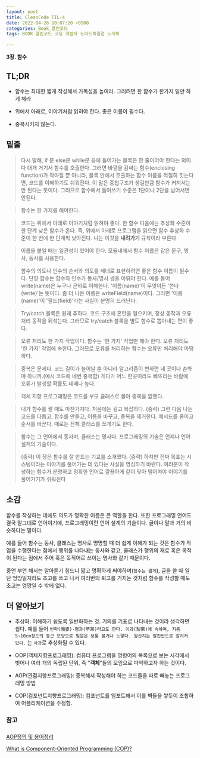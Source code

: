 ```yaml
---
layout: post
title: CleanCode TIL-4 
date: 2022-04-26 10:07:20 +0900
categories: Book_클린코드
tags: BOOK 클린코드 코딩 개발자 노마드북클럽 노개북

---
```


**3장. 함수**

## TL;DR 

- 함수는 최대한 짧게 작성해서 가독성을 높여라. 그러려면 한 함수가 한가지 일만 하게 해라
- 위에서 아래로, 이야기처럼 읽혀야 한다. 좋은 이름이 필수다.

- 중복시키지 않는다.



## 밑줄

> 다시 말해, if 문 else문 while문 등에 들어가는 블록은 한 줄이어야 한다는 의미다 대개 거기서 함수를 호출한다. 그러면 바깥을 감싸는 함수(enclosing function)가 작아질 뿐 아니라, 블록 안에서 호출하는 함수 이름을 적절히 짓는다면, 코드를 이해하기도 쉬워진다.
> 이 말은 중첩구조가 생길만큼 함수가 커져서는 안 된다는 뜻이다. 그러므로 함수에서 들여쓰기 수준은 1단이나 2단을 넘어서면 안된다.

> 함수는 한 가지를 해야한다.

> 코드는 위에서 아래로 이야기처럼 읽혀야 좋다. 한 함수 다음에는 추상화 수준이 한 단계 낮은 함수가 온다. 즉, 위에서 아래로 프로그램을 읽으면 함수 추상화 수준이 한 번에 한 단계씩 낮아진다. 나는 이것을 **내려가기** 규칙이라 부른다

> 이름을 붙일 때는 일관성이 있어야 한다. 모듈내에서 함수 이름은 같은 문구, 명사, 동사를 사용한다.

> 함수의 의도나 인수의 순서와 의도를 제대로 표현하려면 좋은 함수 이름이 필수다. 단항 함수는 함수와 인수가 동사/명사 쌍을 이뤄야 한다. 예를 들어 write(name)은 누구나 곧바로 이해한다. '이름(name)'이 무엇이든 '쓴다(write)'는 뜻이다. 좀 더 나은 이름은 writeField(name)이다. 그러면 '이름(name)'이 '필드(field)'라는 사실이 분명히 드러난다.

> Try/catch 블록은 원래 추하다. 코드 구조에 혼란을 일으키며, 정상 동작과 오류처리 동작을 뒤섞는다. 그러므로 try/catch 블록을 별도 함수로 뽑아내는 편이 좋다.

> 오류 처리도 한 가지 작업이다. 함수는 '한 가지' 작업만 해야 한다. 오류 처리도 '한 가지' 작업에 속한다. 그러므로 오류를 처리하는 함수는 오류만 처리해야 마땅하다.

> 중복은 문제다. 코드 길이가 늘어날 뿐 아니라 알고리즘이 변하면 네 곳이나 손봐야 하니까.(예시 코드에 네번 중복함) 게다가 어느 한곳이라도 빠뜨리는 바람에 오류가 발생할 확률도 네배나 높다.

> 객체 지향 프로그래밍은 코드를 부모 클래스로 몰아 중복을 없앤다.

> 내가 함수를 짤 때도 마찬가지다. 처음에는 길고 복잡하다. (중략) 그런 다음 나는 코드를 다듬고, 함수를 만들고, 이름을 바꾸고, 중복을 제거한다. 메서드를 줄이고 순서를 바꾼다. 때로는 전체 클래스를 쪼개기도 한다. 

> 함수는 그 언어에서 동사며, 클래스는 명사다. 프로그래밍의 기술은 언제나 언어 설계의 기술이다.
>
> (중략) 이 장은 함수를 잘 만드는 기교를 소개했다. (중략) 하지만 진짜 목표는 시스템이라는 이야기를 풀어가는 데 있다는 사실을 명심하기 바란다. 여러분이 작성하는 함수가 분명하고 정확한 언어로 깔끔하게 같이 맞아 떨어져야 이야기를 풀어가기가 쉬워진다



## 소감

  함수를 작성하는 데에도 의도가 명확한 이름은 큰 역할을 한다. 또한 프로그래밍 언어도 결국 말그대로 언어이기에, 프로그래밍이란 언어 설계의 기술이다. 글이나 말과 거의 비슷하다는 말이다. 

  예를 들어 함수는 동사, 클래스는 명사로 명명할 때 더 쉽게 이해가 되는 것은 함수가 작업을 수행한다는 점에서 행위를 나타내는 동사와 같고, 클래스가 행위의 재료 혹은 목적이 된다는 점에서 주어 혹은 목적어로 쓰이는 명사와 같기 때문이다.

  중언 부언 해서는 알아듣기 힘드니 짧고 명확하게 써야하며(`함수는 짧게`), 글을 쓸 때 일단 엉망일지라도 초고를 쓰고 나서 여러번의 퇴고를 거치는 것처럼 함수를 작성할 때도 초고는 엉망일 수 밖에 없다.





## 더 알아보기

- 추상화: 이해하기 쉽도록 일반화하는 것. 기의를 기표로 나타내는 것이라 생각하면 쉽다. 예를 들어 `빈파(瀕婆)·평과(苹果)라고도 한다. 이과(梨果)에 속하며, 지름 5∼10cm정도의 둥근 모양으로 빛깔은 보통 붉거나 노랗다. 원산지는 발칸반도로 알려져 있다.` 는 `사과`로 추상화될 수 있다.

- OOP(객체지향프로그래밍): 컴퓨터 프로그램을 명령어의 목록으로 보는 시각에서 벗어나 여러 개의 독립된 단위, 즉 "**객체**"들의 모임으로 파악하고자 하는 것이다. 
- AOP(관점지향프로그래밍): 중복해서 작성해야 하는 코드들을 따로 빼놓는 프로그래밍 방법
- COP(컴포넌트지향프로그래밍): 컴포넌트를 임포트해서 이를 벽돌을 쌓듯이 조합하여 어플리케이션을 수정함.





### 참고

###  

[AOP정의 및 용어정리](https://dongmin1994.tistory.com/16)

[What is Component-Oriented Programming (COP)?](https://betterprogramming.pub/what-is-component-oriented-programming-cop-10b32ae1fa1c)




